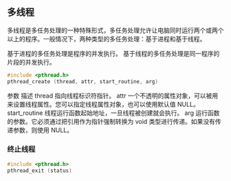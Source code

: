## 多线程
多线程是多任务处理的一种特殊形式，多任务处理允许让电脑同时运行两个或两个以上的程序。一般情况下，两种类型的多任务处理：基于进程和基于线程。

基于进程的多任务处理是程序的并发执行。
基于线程的多任务处理是同一程序的片段的并发执行。

```C++
#include <pthread.h>
pthread_create (thread, attr, start_routine, arg) 
```

参数    描述
thread  指向线程标识符指针。
attr    一个不透明的属性对象，可以被用来设置线程属性。您可以指定线程属性对象，也可以使用默认值 NULL。
start_routine   线程运行函数起始地址，一旦线程被创建就会执行。
arg 运行函数的参数。它必须通过把引用作为指针强制转换为 void 类型进行传递。如果没有传递参数，则使用 NULL。

### 终止线程
```C++
#include <pthread.h>
pthread_exit (status) 
```


